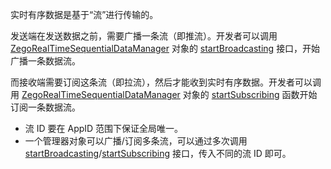 实时有序数据是基于“流”进行传输的。

发送端在发送数据之前，需要广播一条流（即推流）。开发者可以调用 [ZegoRealTimeSequentialDataManager](@-ZegoRealTimeSequentialDataManager) 对象的 [startBroadcasting](@startBroadcasting) 接口，开始广播一条数据流。

而接收端需要订阅这条流（即拉流），然后才能收到实时有序数据。开发者可以调用 [ZegoRealTimeSequentialDataManager](@-ZegoRealTimeSequentialDataManager) 对象的 [startSubscribing](@startSubscribing) 函数开始订阅一条数据流。

<div class="mk-warning">

- 流 ID 要在 AppID 范围下保证全局唯一。
- 一个管理器对象可以广播/订阅多条流，可以通过多次调用 [startBroadcasting](@startBroadcasting)/[startSubscribing](@startSubscribing) 接口，传入不同的流 ID 即可。
</div>
